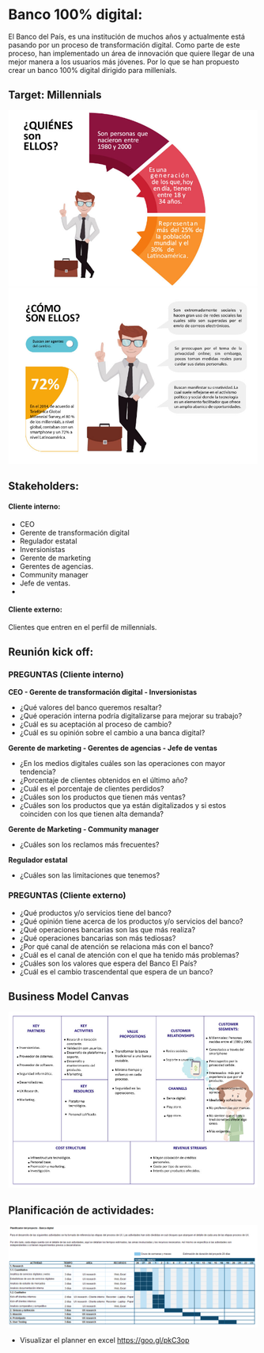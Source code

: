 # Banco 100% digital:

El Banco del País, es una institución de muchos años y actualmente está pasando por un proceso de transformación digital. Como parte de este proceso, han implementado un área de innovación que quiere llegar de una mejor manera a los usuarios más jóvenes. Por lo que se han propuesto crear un banco 100% digital dirigido para millenials.

## Target: Millennials


![Millennials](assets/docs/millennials.jpg)
![Millennials](assets/docs/millennials-2.jpg)



## Stakeholders:

#### Cliente interno:

- CEO
- Gerente de transformación digital
- Regulador estatal
- Inversionistas
- Gerente de marketing
- Gerentes de agencias.
- Community manager
- Jefe de ventas.
- 

#### Cliente externo:

Clientes que entren en el perfil de millennials.

## Reunión kick off:

### PREGUNTAS (Cliente interno)

**CEO - Gerente de transformación digital - Inversionistas** 

- ¿Qué valores del banco queremos resaltar?
- ¿Qué operación interna podría digitalizarse para mejorar su trabajo?
- ¿Cuál es su aceptación al proceso de  cambio?
- ¿Cuál es su opinión sobre el cambio a una banca digital?

**Gerente de marketing - Gerentes de agencias - Jefe de ventas**

- ¿En los medios digitales cuáles son las operaciones con mayor tendencia?
- ¿Porcentaje de clientes obtenidos en el último año?
- ¿Cuál es el porcentaje de clientes perdidos?
- ¿Cuáles son los productos que tienen más ventas?
- ¿Cuáles son los productos que ya están digitalizados y si estos coinciden con los que tienen alta demanda?

**Gerente de Marketing - Community manager**
- ¿Cuáles son los reclamos más frecuentes?

**Regulador estatal**

- ¿Cuáles son las limitaciones que tenemos?

### PREGUNTAS (Cliente externo)

- ¿Qué productos y/o servicios tiene del banco?
- ¿Qué opinión tiene acerca de los productos y/o servicios del banco?
- ¿Qué operaciones bancarias son las que más realiza?
- ¿Qué operaciones bancarias son más tediosas?
- ¿Por qué canal de atención se relaciona más con el banco?
- ¿Cuál es el canal de atención con el que ha tenido más problemas?
- ¿Cuáles son los valores que espera del Banco El País?
- ¿Cuál es el cambio trascendental que espera de un banco?


## Business Model Canvas
![Business Model Canvas](assets/docs/model-canvas.jpg)

## Planificación de actividades:

![banca-digital](assets/docs/Planner-Bank.png)

- Visualizar el planner en excel https://goo.gl/pkC3op




 
